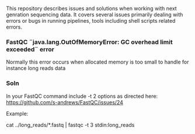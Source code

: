 This repository describes issues and solutions when working with next genration sequencing data. It covers several issues primarily dealing with errors or bugs in running pipelines, tools including shell scripts related errors.

### FastQC ¨java.lang.OutOfMemoryError: GC overhead limit exceeded¨ error
Normally this error occurs when allocated memory is too small to handle for instance long reads data

### Soln
In your FastQC command include -t 2 options as directed here: https://github.com/s-andrews/FastQC/issues/24

Example:

cat ../long_reads/*.fastq | fastqc -t 3 stdin:long_reads


